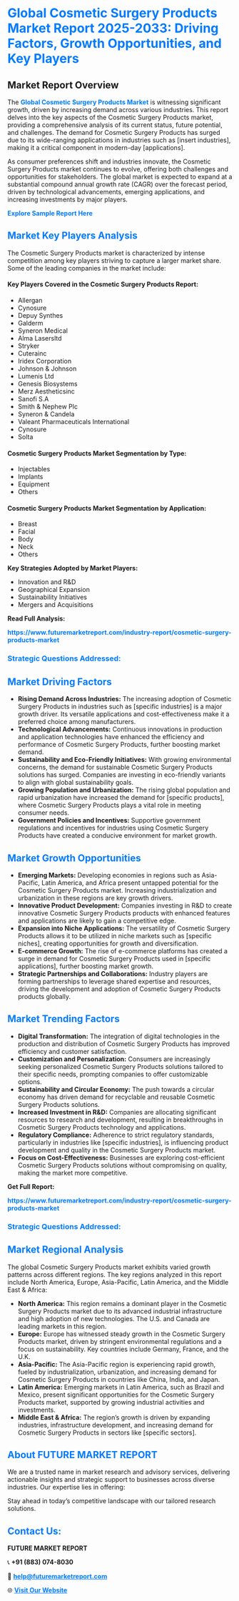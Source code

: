 <h1 style="color: #007BFF;">Global Cosmetic Surgery Products Market Report 2025-2033: Driving Factors, Growth Opportunities, and Key Players</h1>

<section id="overview">
<h2>Market Report Overview</h2>
<p>The <a href="https://www.futuremarketreport.com/industry-report/cosmetic-surgery-products-market" style="color: #007BFF; text-decoration: none;"><strong>Global Cosmetic Surgery Products Market</strong></a> is witnessing significant growth, driven by increasing demand across various industries. This report delves into the key aspects of the Cosmetic Surgery Products market, providing a comprehensive analysis of its current status, future potential, and challenges. The demand for Cosmetic Surgery Products has surged due to its wide-ranging applications in industries such as [insert industries], making it a critical component in modern-day [applications].</p>
<p>As consumer preferences shift and industries innovate, the Cosmetic Surgery Products market continues to evolve, offering both challenges and opportunities for stakeholders. The global market is expected to expand at a substantial compound annual growth rate (CAGR) over the forecast period, driven by technological advancements, emerging applications, and increasing investments by major players.</p>
</section>

<section id="overview">
<p><a href="https://www.futuremarketreport.com/request-sample/reportId=102048" style="color: #007BFF; text-decoration: none;"><strong>Explore Sample Report Here</strong></a></p>
</section>

<section id="key-players">
<h2 style="color: #007BFF;">Market Key Players Analysis</h2>
<p>The Cosmetic Surgery Products market is characterized by intense competition among key players striving to capture a larger market share. Some of the leading companies in the market include:</p>
<h4>Key Players Covered in the Cosmetic Surgery Products Report:</h4>
<ul><li>Allergan</li><li>Cynosure</li><li>Depuy Synthes</li><li>Galderm</li><li>Syneron Medical</li><li>Alma Lasersltd</li><li>Stryker</li><li>Cuterainc</li><li>Iridex Corporation</li><li>Johnson &amp; Johnson</li><li>Lumenis Ltd</li><li>Genesis Biosystems</li><li>Merz Aestheticsinc</li><li>Sanofi S.A</li><li>Smith &amp; Nephew Plc</li><li>Syneron &amp; Candela</li><li>Valeant Pharmaceuticals International</li><li>Cynosure</li><li>Solta</li></ul>
<h4>Cosmetic Surgery Products Market Segmentation by Type:</h4>
<ul><li>Injectables</li><li>Implants</li><li>Equipment</li><li>Others</li></ul>

<h4>Cosmetic Surgery Products Market Segmentation by Application:</h4>
<ul><li>Breast</li><li>Facial</li><li>Body</li><li>Neck</li><li>Others</li></ul>
<p><strong>Key Strategies Adopted by Market Players:</strong></p>
<ul>
<li>Innovation and R&D</li>
<li>Geographical Expansion</li>
<li>Sustainability Initiatives</li>
<li>Mergers and Acquisitions</li>
</ul>
</section>

<section>
<p><strong>Read Full Analysis: </strong></p><a href="https://www.futuremarketreport.com/industry-report/cosmetic-surgery-products-market" style="color: #007BFF; text-decoration: none;"><strong>https://www.futuremarketreport.com/industry-report/cosmetic-surgery-products-market</strong></a>
<h3 style="color: #007BFF;">Strategic Questions Addressed:</h3>
</section>

<section id="driving-factors">
<h2 style="color: #007BFF;">Market Driving Factors</h2>
<ul>
<li><strong>Rising Demand Across Industries:</strong> The increasing adoption of Cosmetic Surgery Products in industries such as [specific industries] is a major growth driver. Its versatile applications and cost-effectiveness make it a preferred choice among manufacturers.</li>
<li><strong>Technological Advancements:</strong> Continuous innovations in production and application technologies have enhanced the efficiency and performance of Cosmetic Surgery Products, further boosting market demand.</li>
<li><strong>Sustainability and Eco-Friendly Initiatives:</strong> With growing environmental concerns, the demand for sustainable Cosmetic Surgery Products solutions has surged. Companies are investing in eco-friendly variants to align with global sustainability goals.</li>
<li><strong>Growing Population and Urbanization:</strong> The rising global population and rapid urbanization have increased the demand for [specific products], where Cosmetic Surgery Products plays a vital role in meeting consumer needs.</li>
<li><strong>Government Policies and Incentives:</strong> Supportive government regulations and incentives for industries using Cosmetic Surgery Products have created a conducive environment for market growth.</li>
</ul>
</section>

<section id="growth-opportunities">
<h2 style="color: #007BFF;">Market Growth Opportunities</h2>
<ul>
<li><strong>Emerging Markets:</strong> Developing economies in regions such as Asia-Pacific, Latin America, and Africa present untapped potential for the Cosmetic Surgery Products market. Increasing industrialization and urbanization in these regions are key growth drivers.</li>
<li><strong>Innovative Product Development:</strong> Companies investing in R&D to create innovative Cosmetic Surgery Products products with enhanced features and applications are likely to gain a competitive edge.</li>
<li><strong>Expansion into Niche Applications:</strong> The versatility of Cosmetic Surgery Products allows it to be utilized in niche markets such as [specific niches], creating opportunities for growth and diversification.</li>
<li><strong>E-commerce Growth:</strong> The rise of e-commerce platforms has created a surge in demand for Cosmetic Surgery Products used in [specific applications], further boosting market growth.</li>
<li><strong>Strategic Partnerships and Collaborations:</strong> Industry players are forming partnerships to leverage shared expertise and resources, driving the development and adoption of Cosmetic Surgery Products products globally.</li>
</ul>
</section>

<section id="trending-factors">
<h2 style="color: #007BFF;">Market Trending Factors</h2>
<ul>
<li><strong>Digital Transformation:</strong> The integration of digital technologies in the production and distribution of Cosmetic Surgery Products has improved efficiency and customer satisfaction.</li>
<li><strong>Customization and Personalization:</strong> Consumers are increasingly seeking personalized Cosmetic Surgery Products solutions tailored to their specific needs, prompting companies to offer customizable options.</li>
<li><strong>Sustainability and Circular Economy:</strong> The push towards a circular economy has driven demand for recyclable and reusable Cosmetic Surgery Products solutions.</li>
<li><strong>Increased Investment in R&D:</strong> Companies are allocating significant resources to research and development, resulting in breakthroughs in Cosmetic Surgery Products technology and applications.</li>
<li><strong>Regulatory Compliance:</strong> Adherence to strict regulatory standards, particularly in industries like [specific industries], is influencing product development and quality in the Cosmetic Surgery Products market.</li>
<li><strong>Focus on Cost-Effectiveness:</strong> Businesses are exploring cost-efficient Cosmetic Surgery Products solutions without compromising on quality, making the market more competitive.</li>
</ul>
</section>

<section>
<p><strong>Get Full Report: </strong></p><a href="https://www.futuremarketreport.com/industry-report/cosmetic-surgery-products-market" style="color: #007BFF; text-decoration: none;"><strong>https://www.futuremarketreport.com/industry-report/cosmetic-surgery-products-market</strong></a>
<h3 style="color: #007BFF;">Strategic Questions Addressed:</h3>
</section>


<section id="regional-analysis">
<h2 style="color: #007BFF;">Market Regional Analysis</h2>
<p>The global Cosmetic Surgery Products market exhibits varied growth patterns across different regions. The key regions analyzed in this report include North America, Europe, Asia-Pacific, Latin America, and the Middle East & Africa:</p>
<ul>
<li><strong>North America:</strong> This region remains a dominant player in the Cosmetic Surgery Products market due to its advanced industrial infrastructure and high adoption of new technologies. The U.S. and Canada are leading markets in this region.</li>
<li><strong>Europe:</strong> Europe has witnessed steady growth in the Cosmetic Surgery Products market, driven by stringent environmental regulations and a focus on sustainability. Key countries include Germany, France, and the U.K.</li>
<li><strong>Asia-Pacific:</strong> The Asia-Pacific region is experiencing rapid growth, fueled by industrialization, urbanization, and increasing demand for Cosmetic Surgery Products in countries like China, India, and Japan.</li>
<li><strong>Latin America:</strong> Emerging markets in Latin America, such as Brazil and Mexico, present significant opportunities for the Cosmetic Surgery Products market, supported by growing industrial activities and investments.</li>
<li><strong>Middle East & Africa:</strong> The region’s growth is driven by expanding industries, infrastructure development, and increasing demand for Cosmetic Surgery Products in sectors like [specific sectors].</li>
</ul>
</section>

<footer>
<h2 style="color: #007BFF;">About FUTURE MARKET REPORT</h2>
<p>We are a trusted name in market research and advisory services, delivering actionable insights and strategic support to businesses across diverse industries. Our expertise lies in offering:</p>

<p>Stay ahead in today’s competitive landscape with our tailored research solutions.</p>

<h2 style="color: #007BFF;">Contact Us:</h2>
<p><strong>FUTURE MARKET REPORT</strong></p>
<p>📞 <strong>+91 (883) 074-8030</strong></p>
<p>📧 <strong><a href="mailto:help@futuremarketreport.com" style="color: #007BFF;">help@futuremarketreport.com</a></strong></p>
<p>🌐 <strong><a href="https://www.futuremarketreport.com/" style="color: #007BFF;">Visit Our Website</a></strong></p>
</footer>